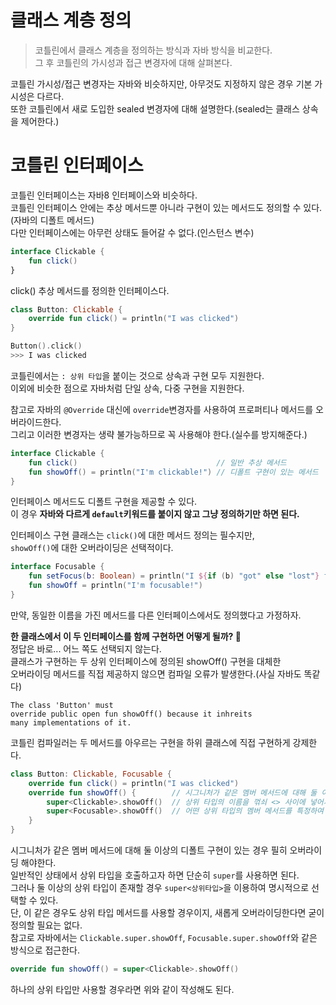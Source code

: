 클래스 계층 정의
=============
> 코틀린에서 클래스 계층을 정의하는 방식과 자바 방식을 비교한다.       
> 그 후 코틀린의 가시성과 접근 변경자에 대해 살펴본다.         
  
코틀린 가시성/접근 변경자는 자바와 비슷하지만, 아무것도 지정하지 않은 경우 기본 가시성은 다르다.      
또한 코틀린에서 새로 도입한 sealed 변경자에 대해 설명한다.(sealed는 클래스 상속을 제어한다.)       
   
# 코틀린 인터페이스   
코틀린 인터페이스는 자바8 인터페이스와 비슷하다.     
코틀린 인터페이스 안에는 추상 메서드뿐 아니라 구현이 있는 메서드도 정의할 수 있다.(자바의 디폴트 메서드)          
다만 인터페이스에는 아무런 상태도 들어갈 수 없다.(인스턴스 변수)    

```kt
interface Clickable {
    fun click()
}
```
click() 추상 메서드를 정의한 인터페이스다.     

```kt
class Button: Clickable {
    override fun click() = println("I was clicked")
}
```
```kt
Button().click()
>>> I was clicked   
```  
코틀린에서는 `: 상위 타입`을 붙이는 것으로 상속과 구현 모두 지원한다.           
이외에 비슷한 점으로 자바처럼 단일 상속, 다중 구현을 지원한다.          

참고로 자바의 `@Override` 대신에 `override`변경자를 사용하여 프로퍼티나 메서드를 오버라이드한다.   
그리고 이러한 변경자는 생략 불가능하므로 꼭 사용해야 한다.(실수를 방지해준다.)   

```kt
interface Clickable {
    fun click()                               // 일반 추상 메서드 
    fun showOff() = println("I'm clickable!") // 디폴트 구현이 있는 메서드 
}
```   
인터페이스 메서드도 디폴트 구현을 제공할 수 있다.      
이 경우 **자바와 다르게 `default`키워드를 붙이지 않고 그냥 정의하기만 하면 된다.**        

인터페이스 구현 클래스는 `click()`에 대한 메서드 정의는 필수지만,   
`showOff()`에 대한 오버라이딩은 선택적이다.        
     
```kt
interface Focusable {
    fun setFocus(b: Boolean) = println("I ${if (b) "got" else "lost"} focus.")
    fun showOff = println("I'm focusable!")
}
```
만약, 동일한 이름을 가진 메서드를 다른 인터페이스에서도 정의했다고 가정하자.    
     
**한 클래스에서 이 두 인터페이스를 함께 구현하면 어떻게 될까? 🤔**          
정답은 바로... 어느 쪽도 선택되지 않는다.         
클래스가 구현하는 두 상위 인터페이스에 정의된 showOff() 구현을 대체한        
오버라이딩 메서드를 직접 제공하지 않으면 컴파일 오류가 발생한다.(사실 자바도 똑같다)           

```
The class 'Button' must 
override public open fun showOff() because it inhreits  
many implementations of it.
```
코틀린 컴파일러는 두 메서드를 아우르는 구현을 하위 클래스에 직접 구현하게 강제한다.    

```kt
class Button: Clickable, Focusable {
    override fun click() = println("I was clicked")
    override fun showOff() {        // 시그니처가 같은 멤버 메서드에 대해 둘 이상의 디폴트 구현이 있는 경우 필히 오버라이딩 해야한다.
        super<Clickable>.showOff()  // 상위 타입의 이름을 꺾쇠 <> 사이에 넣어서 super를 지정하면      
        super<Focusable>.showOff()  // 어떤 상위 타입의 멤버 메서드를 특정하여 호출할 수 있다.      
    }
}
```
시그니처가 같은 멤버 메서드에 대해 둘 이상의 디폴트 구현이 있는 경우 필히 오버라이딩 해야한다.          
일반적인 상태에서 상위 타입을 호출하고자 하면 단순히 `super`를 사용하면 된다.            
그러나 둘 이상의 상위 타입이 존재할 경우 `super<상위타입>`을 이용하여 명시적으로 선택할 수 있다.         
단, 이 같은 경우도 상위 타입 메서드를 사용할 경우이지, 새롭게 오버라이딩한다면 굳이 정의할 필요는 없다.    
참고로 자바에서는 `Clickable.super.showOff`, `Focusable.super.showOff`와 같은 방식으로 접근한다.      

```kt
override fun showOff() = super<Clickable>.showOff()    
```
하나의 상위 타입만 사용할 경우라면 위와 같이 작성해도 된다.   

```kt

```






    

